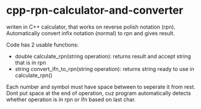 # cpp-rpn-calculator-and-converter
writen in C++ calculator, that works on reverse polish notation (rpn). Automatically convert infix notation (normal) to rpn and gives result.

Code has 2 usable functions:
 - double calculate_rpn(string operation): returns result and accept string that is in rpn
 - string convert_ifn_to_rpn(string operation): returns string ready to use in calculate_rpn()
 
 Each number and symbol must have space between to seperate it from rest. Dont put space at the end of operation, cuz program automatically detects whether operation is in rpn or ifn based on last char.
